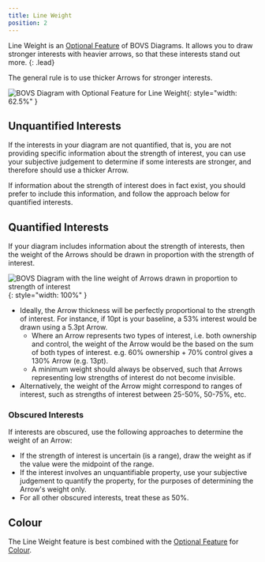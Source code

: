 ```yaml
---
title: Line Weight
position: 2
---
```


Line Weight is an [Optional Feature](/visualisation/optional) of BOVS Diagrams. It allows you to draw stronger interests with heavier arrows, so that these interests stand out more.
{: .lead}

The general rule is to use thicker Arrows for stronger interests.

![BOVS Diagram with Optional Feature for Line Weight](/visualisation/diagrams/bovs-optional-weight.png){: style="width: 62.5%" }


## Unquantified Interests

If the interests in your diagram are not quantified, that is, you are not providing specific information about the strength of interest, you can use your subjective judgement to determine if some interests are stronger, and therefore should use a thicker Arrow.

If information about the strength of interest does in fact exist, you should prefer to include this information, and follow the approach below for quantified interests.


## Quantified Interests

If your diagram includes information about the strength of interests, then the weight of the Arrows should be drawn in proportion with the strength of interest.

![BOVS Diagram with the line weight of Arrows drawn in proportion to strength of interest](/visualisation/diagrams/bovs-optional-weight-calculation.png){: style="width: 100%" }

* Ideally, the Arrow thickness will be perfectly proportional to the strength of interest. For instance, if 10pt is your baseline, a 53% interest would be drawn using a 5.3pt Arrow.
  * Where an Arrow represents two types of interest, i.e. both ownership and control, the weight of the Arrow would be the based on the sum of both types of interest. e.g. 60% ownership + 70% control gives a 130% Arrow (e.g. 13pt).
  * A minimum weight should always be observed, such that Arrows representing low strengths of interest do not become invisible.
* Alternatively, the weight of the Arrow might correspond to ranges of interest, such as strengths of interest between 25-50%, 50-75%, etc.

### Obscured Interests

If interests are obscured, use the following approaches to determine the weight of an Arrow:

* If the strength of interest is uncertain (is a range), draw the weight as if the value were the midpoint of the range.
* If the interest involves an unquantifiable property, use your subjective judgement to quantify the property, for the purposes of determining the Arrow's weight only.
* For all other obscured interests, treat these as 50%.


## Colour

The Line Weight feature is best combined with the [Optional Feature](/visualisation/optional) for [Colour](/visualisation/optional/colour).